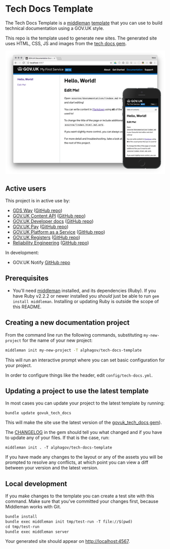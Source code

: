 # Tech Docs Template

The Tech Docs Template is a [middleman][mm] [template][mmt] that
you can use to build technical documentation using a GOV.UK style.

This repo is the template used to generate new sites. The generated site uses HTML,
CSS, JS and images from the [tech docs gem](https://github.com/alphagov/tech-docs-gem).

![Screenshot of Example Documentation](/screenshots/composite.png)

## Active users

This project is in active use by:

- [GDS Way](https://gds-way.cloudapps.digital) ([GitHub repo](https://github.com/alphagov/gds-way))
- [GOV.UK Content API](https://content-api.publishing.service.gov.uk) ([GitHub repo](https://github.com/alphagov/govuk-content-api-docs))
- [GOV.UK Developer docs](https://docs.publishing.service.gov.uk/) ([GitHub repo](https://github.com/alphagov/govuk-developer-docs))
- [GOV.UK Pay](https://govukpay-docs.cloudapps.digital) ([GitHub repo](https://github.com/alphagov/pay-tech-docs))
- [GOV.UK Platform as a Service](https://docs.cloud.service.gov.uk/) ([GitHub repo](https://github.com/alphagov/paas-tech-docs))
- [GOV.UK Registers](https://registers-docs.cloudapps.digital) ([GitHub repo](https://github.com/alphagov/registers-tech-docs))
- [Reliability Engineering](https://reliability-engineering.cloudapps.digital) ([GitHub repo](https://github.com/alphagov/reliability-engineering))

In development:

- GOV.UK Notify [GitHub repo](https://github.com/alphagov/notifications-tech-docs)

## Prerequisites

- You'll need [middleman][mm] installed, and its dependencies (Ruby). If you have Ruby v2.2.2 or newer installed you _should_ just be able to run `gem install middleman`. Installing or updating Ruby is outside the scope of this README.

## Creating a new documentation project

From the command line run the following commands, substituting `my-new-project`
for the name of your new project:

```bash
middleman init my-new-project -T alphagov/tech-docs-template
```

This will run an interactive prompt where you can set basic configuration for
your project.

In order to configure things like the header, edit `config/tech-docs.yml`.

## Updating a project to use the latest template

In most cases you can update your project to the latest template by running:

```
bundle update govuk_tech_docs
```

This will make the site use the latest version of the [govuk_tech_docs gem](https://github.com/alphagov/tech-docs-gem)).

The [CHANGELOG](https://github.com/alphagov/tech-docs-gem/blob/master/CHANGELOG.md) in the gem should tell you what changed and if you have to update any of your files. If that is the case, run:

```
middleman init . -T alphagov/tech-docs-template
```

If you have made any changes to the layout or any of the assets you will be
prompted to resolve any conflicts, at which point you can view a diff between
your version and the latest version.

## Local development

If you make changes to the template you can create a test site with this command.
Make sure that you've committed your changes first, because Middleman works with Git.

```
bundle install
bundle exec middleman init tmp/test-run -T file://$(pwd)
cd tmp/test-run
bundle exec middleman server
```

Your generated site should appear on <http://localhost:4567>.

[mm]: https://middlemanapp.com/
[mmt]: https://middlemanapp.com/advanced/project_templates/
